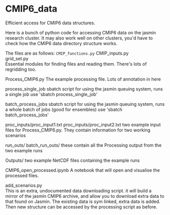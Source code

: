 # CMIP6_data
 Efficient access for CMIP6 data structures.

Here is a bunch of python code for accessing CMIP6 data on the jasmin research cluster.
It may also work well on other clusters, you'd have to check how the CMIP6 data directory structure works.

The files are as follows: 
`CMIP_functions.py` 
CMIP_inputs.py  
grid_set.py  
Essential modules for finding files and reading them. There's lots of regridding too.

Process_CMIP6.py
The example processing file. Lots of annotation in here

process_single_job
sbatch script for using the jasmin queuing system, runs a single job
use 'sbatch process_single_job'

batch_process_jobs
sbatch script for using the jasmin queuing system, runs a whole batch of jobs (good for ensembles)
use 'sbatch batch_process_jobs'

proc_inputs/proc_input1.txt
proc_inputs/proc_input2.txt
two example input files for Process_CMIP6.py. They contain information for two working scenarios

run_outs/
batch_run_outs/
these contain all the Processing output from the two example runs

Outputs/
two example NetCDF files containing the example runs

CMIP6_open_processed.ipynb
A notebook that will open and visualise the processed files.


add_scenarios.py  
This is an extra, undocumented data downloading script. it will build a mirror of the jasmin CMIP6 archive, and allow you to download extra data to that found on Jasmin. The existing data is sym linked, extra data is added. Then new structure can be accessed by the processing script as before.
